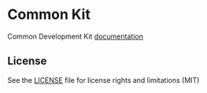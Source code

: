 # Common Kit

Common Development Kit [documentation](http://confluence.infra.bolbat.net/display/BBKIT)

## License

See the [LICENSE](LICENSE.md) file for license rights and limitations (MIT)